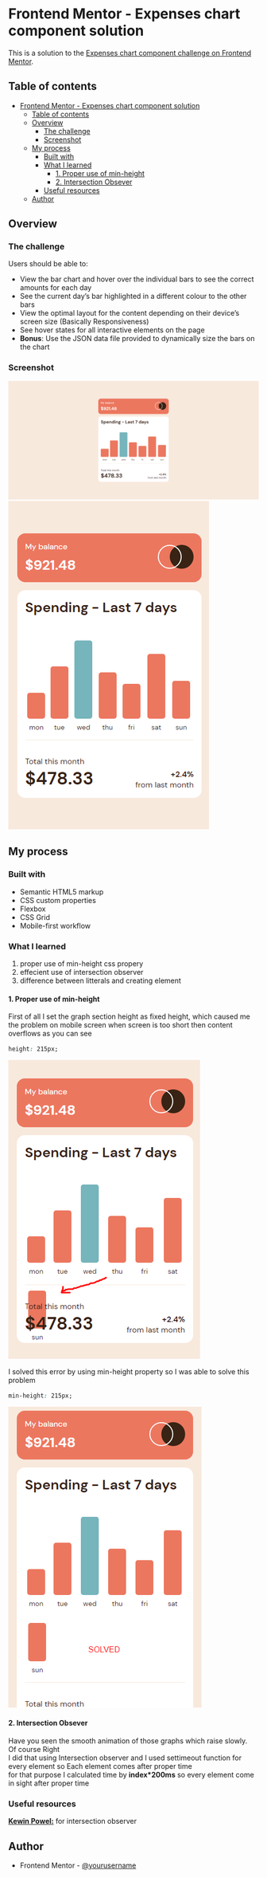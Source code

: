 # Frontend Mentor - Expenses chart component solution

This is a solution to the [Expenses chart component challenge on Frontend Mentor](https://www.frontendmentor.io/challenges/expenses-chart-component-e7yJBUdjwt).

## Table of contents

- [Frontend Mentor - Expenses chart component solution](#frontend-mentor---expenses-chart-component-solution)
  - [Table of contents](#table-of-contents)
  - [Overview](#overview)
    - [The challenge](#the-challenge)
    - [Screenshot](#screenshot)
  - [My process](#my-process)
    - [Built with](#built-with)
    - [What I learned](#what-i-learned)
      - [1. Proper use of min-height](#1-proper-use-of-min-height)
      - [2. Intersection Obsever](#2-intersection-obsever)
    - [Useful resources](#useful-resources)
  - [Author](#author)

## Overview

### The challenge

Users should be able to:

- View the bar chart and hover over the individual bars to see the correct amounts for each day
- See the current day’s bar highlighted in a different colour to the other bars
- View the optimal layout for the content depending on their device’s screen size (Basically Responsiveness)
- See hover states for all interactive elements on the page
- **Bonus**: Use the JSON data file provided to dynamically size the bars on the chart

### Screenshot

![](screenshots/pc.png)
![](screenshots/mobile.png)

## My process

### Built with

- Semantic HTML5 markup
- CSS custom properties
- Flexbox
- CSS Grid
- Mobile-first workflow

### What I learned

1.  proper use of min-height css propery
2.  effecient use of intersection observer
3.  difference between litterals and creating element

#### 1. Proper use of min-height

First of all I set the graph section height as fixed height, which caused me the problem on mobile screen when screen is too short then content overflows as you can see

```css
height: 215px;
```

![](screenshots/error.png)

I solved this error by using min-height property so I was able to solve this problem

```css
min-height: 215px;
```

![](screenshots/solved.png)

#### 2. Intersection Obsever

Have you seen the smooth animation of those graphs which raise slowly. <br>
Of course Right <br>
I did that using Intersection observer and I used settimeout function for every element so Each element comes after proper time <br>
for that purpose I calculated time by **index\*200ms**
so every element come in sight after proper time

### Useful resources

[**Kewin Powel:**](https://www.youtube.com/kepowob) for intersection observer

## Author

- Frontend Mentor - [@yourusername](https://www.frontendmentor.io/profile/Abdul-Raouf-33)
